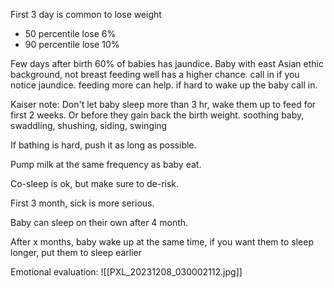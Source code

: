 First 3 day is common to lose weight
- 50 percentile lose 6%
- 90 percentile lose 10%

Few days after birth 60% of babies has jaundice. Baby with east Asian ethic background, not breast feeding well has a higher chance.
call in if you notice jaundice. feeding more can help.
if hard to wake up the baby call in.

Kaiser note: 
Don't let baby sleep more than 3 hr, wake them up to feed for first 2 weeks. Or before they gain back the birth weight.
soothing baby, swaddling, shushing, siding, swinging

If bathing is hard, push it as long as possible.

Pump milk at the same frequency as baby eat.

Co-sleep is ok, but make sure to de-risk.

First 3 month, sick is more serious.

Baby can sleep on their own after 4 month.

After x months, baby wake up at the same time, if you want them to sleep longer, put them to sleep earlier

Emotional evaluation:
![[PXL_20231208_030002112.jpg]]